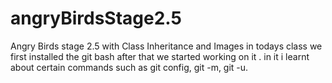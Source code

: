 # angryBirdsStage2.5
Angry Birds stage 2.5 with Class Inheritance and Images
in todays class we first installed the git bash after that we started working on it . in it i learnt about certain commands such as git config, git -m, git -u.
